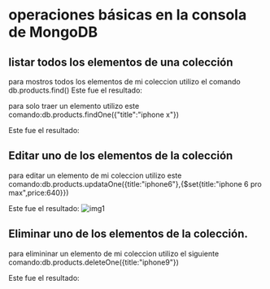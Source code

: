 # operaciones básicas en la consola de MongoDB
## listar todos los elementos de una colección
 para mostros todos los elementos de  mi coleccion  utilizo el comando  db.products.find()
 Este fue el resultado:

para solo traer  un elemento utilizo este comando:db.products.findOne({"title":"iphone x"})

Este fue el resultado:


## Editar uno de los elementos de la colección
para editar un elemento de mi coleccion  utilizo este comando:db.products.updataOne({title:"iphone6"},{$set{title:"iphone 6 pro max",price:640}}) 

Este fue el resultado: ![img1]((./clase5/img/img1.png))
## Eliminar uno de los elementos de la colección.

para elimininar un elemento de mi coleccion utilizo el siguiente comando:db.products.deleteOne({title:"iphone9"})

Este fue el resultado: